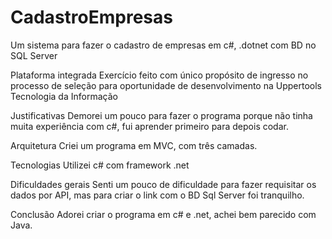 # CadastroEmpresas

Um sistema para fazer o cadastro de empresas em c#, .dotnet com BD no SQL Server

Plataforma integrada
Exercício feito com único propósito de ingresso no processo de seleção para oportunidade de desenvolvimento na Uppertools Tecnologia da Informação

Justificativas
Demorei um pouco para fazer o programa porque não tinha muita experiência com c#, fui aprender primeiro para depois codar.


Arquitetura
Criei um programa em MVC, com três camadas.

Tecnologias
Utilizei c# com framework .net

Dificuldades gerais
Senti um pouco de dificuldade para fazer requisitar os dados por API, mas para criar o link com o BD Sql Server foi tranquilho.

Conclusão
Adorei criar o programa em c# e .net, achei bem parecido com Java.
